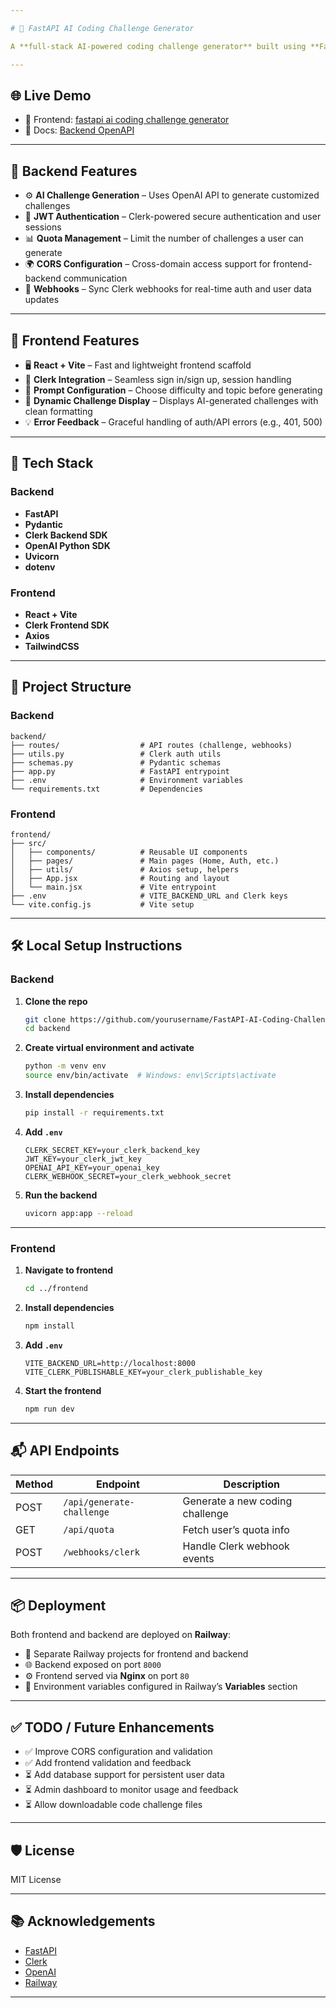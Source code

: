 ```yaml
---

# 🤖 FastAPI AI Coding Challenge Generator

A **full-stack AI-powered coding challenge generator** built using **FastAPI** for the backend and **Vite + React** for the frontend. Authenticated via **Clerk**, it leverages **OpenAI** to dynamically generate programming challenges tailored to user-selected difficulty levels and topics.

---
```


## 🌐 Live Demo

* 🔗 Frontend: [fastapi ai coding challenge generator](https://fastapi-ai-coding-challenge-generator-production-ffe3.up.railway.app)
* 📘 Docs: [Backend OpenAPI](https://fastapi-ai-coding-challenge-generator-production.up.railway.app/docs)

---

## 🚀 Backend Features

* ⚙️ **AI Challenge Generation** – Uses OpenAI API to generate customized challenges
* 🔐 **JWT Authentication** – Clerk-powered secure authentication and user sessions
* 📊 **Quota Management** – Limit the number of challenges a user can generate
* 🌍 **CORS Configuration** – Cross-domain access support for frontend-backend communication
* 🧾 **Webhooks** – Sync Clerk webhooks for real-time auth and user data updates

---

## 🎨 Frontend Features

* 🖥️ **React + Vite** – Fast and lightweight frontend scaffold
* 🔐 **Clerk Integration** – Seamless sign in/sign up, session handling
* 🤖 **Prompt Configuration** – Choose difficulty and topic before generating
* 🧠 **Dynamic Challenge Display** – Displays AI-generated challenges with clean formatting
* 💡 **Error Feedback** – Graceful handling of auth/API errors (e.g., 401, 500)

---

## 🧱 Tech Stack

### Backend

* **FastAPI**
* **Pydantic**
* **Clerk Backend SDK**
* **OpenAI Python SDK**
* **Uvicorn**
* **dotenv**

### Frontend

* **React + Vite**
* **Clerk Frontend SDK**
* **Axios**
* **TailwindCSS**

---

## 📁 Project Structure

### Backend

```
backend/
├── routes/                  # API routes (challenge, webhooks)
├── utils.py                 # Clerk auth utils
├── schemas.py               # Pydantic schemas
├── app.py                   # FastAPI entrypoint
├── .env                     # Environment variables
└── requirements.txt         # Dependencies
```

### Frontend

```
frontend/
├── src/
│   ├── components/          # Reusable UI components
│   ├── pages/               # Main pages (Home, Auth, etc.)
│   ├── utils/               # Axios setup, helpers
│   ├── App.jsx              # Routing and layout
│   └── main.jsx             # Vite entrypoint
├── .env                     # VITE_BACKEND_URL and Clerk keys
└── vite.config.js           # Vite setup
```

---

## 🛠️ Local Setup Instructions

### Backend

1. **Clone the repo**

   ```bash
   git clone https://github.com/yourusername/FastAPI-AI-Coding-Challenge-Generator.git
   cd backend
   ```

2. **Create virtual environment and activate**

   ```bash
   python -m venv env
   source env/bin/activate  # Windows: env\Scripts\activate
   ```

3. **Install dependencies**

   ```bash
   pip install -r requirements.txt
   ```

4. **Add `.env`**

   ```env
   CLERK_SECRET_KEY=your_clerk_backend_key
   JWT_KEY=your_clerk_jwt_key
   OPENAI_API_KEY=your_openai_key
   CLERK_WEBHOOK_SECRET=your_clerk_webhook_secret
   ```

5. **Run the backend**

   ```bash
   uvicorn app:app --reload
   ```

---

### Frontend

1. **Navigate to frontend**

   ```bash
   cd ../frontend
   ```

2. **Install dependencies**

   ```bash
   npm install
   ```

3. **Add `.env`**

   ```env
   VITE_BACKEND_URL=http://localhost:8000
   VITE_CLERK_PUBLISHABLE_KEY=your_clerk_publishable_key
   ```

4. **Start the frontend**

   ```bash
   npm run dev
   ```

---

## 📬 API Endpoints

| Method | Endpoint                  | Description                     |
| ------ | ------------------------- | ------------------------------- |
| POST   | `/api/generate-challenge` | Generate a new coding challenge |
| GET    | `/api/quota`              | Fetch user’s quota info         |
| POST   | `/webhooks/clerk`         | Handle Clerk webhook events     |

---

## 📦 Deployment

Both frontend and backend are deployed on **Railway**:

* 🔄 Separate Railway projects for frontend and backend
* 🌐 Backend exposed on port `8000`
* ⚙️ Frontend served via **Nginx** on port `80`
* 📁 Environment variables configured in Railway’s **Variables** section

---

## ✅ TODO / Future Enhancements

* ✅ Improve CORS configuration and validation
* ✅ Add frontend validation and feedback
* ⏳ Add database support for persistent user data
* ⏳ Admin dashboard to monitor usage and feedback
* ⏳ Allow downloadable code challenge files

---

## 🛡️ License

MIT License

---

## 📚 Acknowledgements

* [FastAPI](https://fastapi.tiangolo.com/)
* [Clerk](https://clerk.com/)
* [OpenAI](https://platform.openai.com/)
* [Railway](https://railway.app/)

---
